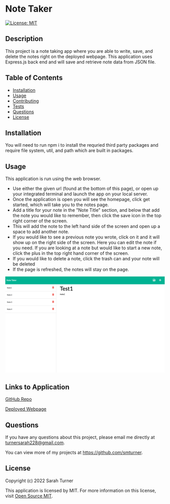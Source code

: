  # Note Taker  
[![License: MIT](https://img.shields.io/badge/License-MIT-yellow.svg)](https://opensource.org/licenses/MIT)  

## Description
This project is a note taking app where you are able to write, save, and delete the notes right on the deployed webpage. This application uses Express.js back end and will save and retrieve note data from JSON file.

## Table of Contents
- [Installation](#installation)
- [Usage](#usage)
- [Contributing](#contributing)
- [Tests](#tests)
- [Questions](#questions)
- [License](#license)  

## Installation
You will need to run npm i to install the requried third party packages and require file system, util, and path which are built in packages.

## Usage
This application is run using the web browser.
<ul>
<li> Use either the given url (found at the bottom of this page), or open up your integrated terminal and launch the app on your local server.</li>
<li>Once the application is open you will see the homepage, click get started, which will take you to the notes page.</li>
<li>Add a title for your note in the "Note Title" section, and below that add the note you would like to remember, then click the save icon in the top right corner of the screen.</li>
<li>This will add the note to the left hand side of the screen and open up a space to add another note.</li>
<li>If you would like to see a previous note you wrote, click on it and it will show up on the right side of the screen. Here you can edit the note if you need. If you are looking at a note but would like to start a new note, click the plus in the top right hand corner of the screen. </li>
<li>If you would like to delete a note, click the trash can and your note will be deleted</li>
<li>If the page is refreshed, the notes will stay on the page. </li>
</ul>

<img src= "./assets/photo2.png">

## Links to Application
<a href="https://github.com/smturner/express.js_note_taker">GitHub Repo</a>

<a href="https://mighty-island-61962.herokuapp.com/">Deployed Webpage </a>

## Questions  
If you have any questions about this project, please email me directly at turnersarah228@gmail.com.

You can view more of my projects at https://github.com/smturner.

## License
Copyright (c) 2022 Sarah Turner

This application is licensed by MIT. For more information on this license, visit <a href= "(https://opensource.org/licenses/MIT)">Open Source MIT</a>.  